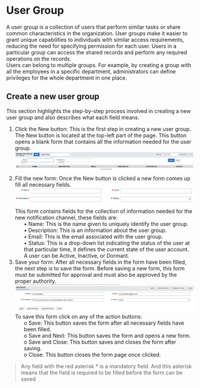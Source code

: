 # User Group
<p id="userGroup">
A user group is a collection of users that perform similar tasks or share common characteristics in the organization. User groups make it easier to grant unique capabilities to individuals with similar access requirements, reducing the need for specifying permission for each user. Users in a particular group can access the shared records and perform any required operations on the records.<br>
Users can belong to multiple groups. For example, by creating a group with all the employees in a specific department, administrators can define privileges for the whole department in one place.<br>

## Create a new user group
This section highlights the step-by-step process involved in creating a new user group and also describes what each field means.
    <ol>
        <li>Click the New button: 
        This is the first step in creating a new user group. The New button is located at the top-left part of the page. This button opens a blank form that contains all the information needed for the user group.  
            <img src="images/end_user_images/new_userGroup.png" alt="User form" class="pic"><br>
        </li>
        <li>Fill the new form: 
        Once the New button is clicked a new form comes up fill all necessary fields. 
        <img src="images/end_user_images/user_group_form.png" alt="User form" class="pic"><br>
        This form contains fields for the collection of information needed for the new notification channel, these fields are:
        <ul>
        •	Name: This is the name given to uniquely identify the user group.<br>
        •	Description: This is an information about the user group.<br>
        •	Email: This is the email associated with the user group.<br>
        •	Status: This is a drop-down list indicating the status of the user at that particular time, it defines the current state of the user account. A user can be Active, Inactive, or Dormant.<br>
        </ul>
        </li>
        <li>Save your form:
        After all necessary fields in the form have been filled, the next step is to save the form. Before saving a new form, this form must be submitted for approval and must also be approved by the proper authority.
        <img src="images/end_user_images/save_userGroup.png" alt="User form" class="pic"><br>
        To save this form click on any of the action buttons:
            <ul>
                o	Save: This button saves the form after all necessary fields have been filled.<br>
                o	Save and Next: This button saves the form and opens a new form.<br>
                o	Save and Close: This button saves and closes the form after saving.<br>
                o	Close: This button closes the form page once clicked.<br>
            </ul>
        </li>
    </ol>
>Any field with the red asterisk <span>* is a mandatory field. And this asterisk means that the field is required to be filled before the form can be saved
</p>
